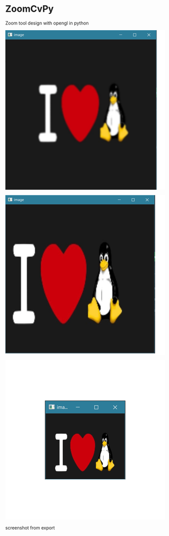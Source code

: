 # ZoomCvPy
Zoom tool design with opengl in python



![alt text](https://github.com/AmirhosseinAbutalebi/ZoomCvPy/blob/main/Screenshot1.png)

![alt text](https://github.com/AmirhosseinAbutalebi/ZoomCvPy/blob/main/Screenshot2.png)

![alt text](https://github.com/AmirhosseinAbutalebi/ZoomCvPy/blob/main/Screenshot3.png)

screenshot from export
